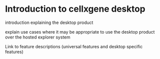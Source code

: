 # Introduction to cellxgene desktop

introduction explaining the desktop product

explain use cases where it may be appropriate to use the desktop product over the hosted explorer system

Link to feature descriptions \(universal features and desktop specific features\)



